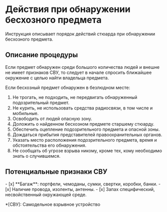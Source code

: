 # Действия при обнаружении бесхозного предмета

Инструкция описывает порядок действий стюарда при обнаружении бесхозного предмета.

## Описание процедуры

Если предмет обнаружен среди большого количества людей и внешне не имеет признаков СВУ, то следует в начале спросить ближайшее окружение с целью найти владельца предмета.

Если бесхозный предмет обнаружен в безлюдном месте:

1. Не трогать, не подходить, не передвигать обнаруженный подозрительный предмет.
2. Не курить, не использовать средства радиосвязи, в том числе и мобильные.
3. Освободить от людей опасную зону.
4. Доложить о найденном бесхозном предмете старшему стюарду.
5. Обеспечить оцепление подозрительного предмета и опасной зоны.
6. Дождаться прибытия представителей правоохранительных органов.
7. Указать место расположения подозрительного предмета, время и обстоятельства его обнаружения.
8. Не сообщать об угрозе взрыва никому, кроме тех, кому необходимо знать о случившемся.

## Потенциальные признаки СВУ

<div class="result" markdown>
- [x] **Багаж**: портфели, чемоданы, сумки, свертки, коробки, банки.
- [x] Наличие провода, изоленты, антенны.
- [x] Запах специфический, несвойственный окружающей среде.
</div>

*[СВУ]: Самодельное взрывное устройство
